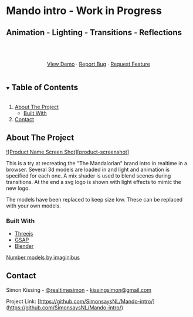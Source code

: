 # Mando intro - Work in Progress
## Animation - Lighting - Transitions - Reflections

<br />
<p align="center">
    <br />
    <a href="https://raw.githack.com/SimonsaysNL/Mando-intro/master/intro/index.html">View Demo</a>
    ·
    <a href="https://github.com/SimonsaysNL/Mando-intro/issues">Report Bug</a>
    ·
    <a href="https://github.com/SimonsaysNL/Mando-intro/issues">Request Feature</a>
  </p>
</p>



<!-- TABLE OF CONTENTS -->
<details open="open">
  <summary><h2 style="display: inline-block">Table of Contents</h2></summary>
  <ol>
    <li>
      <a href="#about-the-project">About The Project</a>
      <ul>
        <li><a href="#built-with">Built With</a></li>
      </ul>
    </li>
    <li><a href="#contact">Contact</a></li>
  </ol>
</details>



<!-- ABOUT THE PROJECT -->
## About The Project

[![Product Name Screen Shot][product-screenshot]](https://example.com)

This is a try at recreating the "The Mandalorian" brand intro in realtime in a browser.
Several 3d models are loaded in and light and animation is specified for each one.
A mix shader is used to blend scenes during transitions.
At the end a svg logo is shown with light effects to mimic the new logo.

The models have been replaced to keep size low. These can be replaced with your own models.


### Built With

* [Threejs](https://threejs.org/)
* [GSAP](https://greensock.com/gsap/)
* [Blender](https://www.blender.org/)

[Number models by imaginibus](https://sketchfab.com/3d-models/birthday-balloons-numbers-16632cdfe1054f1bb2b4b9124417f093)


<!-- CONTACT -->
## Contact


Simon Kissing - [@realtimesimon](https://twitter.com/realtimesimon) - kissingsimon@gmail.com

Project Link: [https://github.com/SimonsaysNL/Mando-intro/](https://github.com/SimonsaysNL/Mando-intro/)
